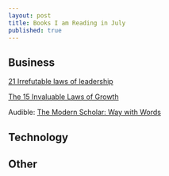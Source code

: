 ```yaml
---
layout: post
title: Books I am Reading in July
published: true
---
```


## Business
[21 Irrefutable laws of leadership](https://www.amazon.com/21-Irrefutable-Laws-Leadership-Anniversary/dp/149151311X)

[The 15 Invaluable Laws of Growth](https://www.amazon.com/15-Invaluable-Laws-Growth-Potential-ebook/dp/B0076DF6T4/ref=sr_1_1?s=books&ie=UTF8&qid=1499714414&sr=1-1&keywords=laws+of+growth)

Audible: [The Modern Scholar: Way with Words](https://www.audible.com/pd/Self-Development/The-Modern-Scholar-Audiobook/B002VA3LIA?qid=1499789536&sr=1-2)

## Technology


## Other
